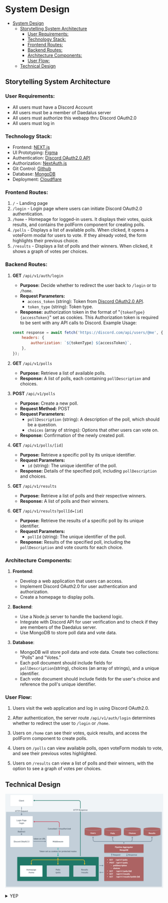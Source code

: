# System Design

- [System Design](#system-design)
  - [Storytelling System Architecture](#storytelling-system-architecture)
    - [User Requirements:](#user-requirements)
    - [Technology Stack:](#technology-stack)
    - [Frontend Routes:](#frontend-routes)
    - [Backend Routes:](#backend-routes)
    - [Architecture Components:](#architecture-components)
    - [User Flow:](#user-flow)
  - [Technical Design](#technical-design)

## Storytelling System Architecture

### User Requirements:

-   All users must have a Discord Account
-   All users must be a member of Daedalus server
-   All users must authorize this webapp thru Discord OAuth2.0
-   All users must log in

### Technology Stack:

-   Frontend: [NEXT.js](https://nextjs.org/docs)
-   UI Prototyping: [Figma](https://figma.com/)
-   Authentication: [Discord OAuth2.0 API](https://discord.com/developers/docs/topics/oauth2)
-   Authorization: [NextAuth.js](https://next-auth.js.org/)
-   Git Control: [Github](https://github.com/)
-   Database: [MongoDB](https://mongodb.com/)
-   Deployment: [Cloudflare](http://cloudflare.com/)

### Frontend Routes:

1. `/` - Landing page
2. `/login` - Login page where users can initiate Discord OAuth2.0 authentication.
3. `/home` - Homepage for logged-in users. It displays their votes, quick results, and contains the pollForm component for creating polls.
4. `/polls` - Displays a list of available polls. When clicked, it opens a voteForm modal for users to vote. If they already voted, the form highlights their previous choice.
5. `/results` - Displays a list of polls and their winners. When clicked, it shows a graph of votes per choices.

### Backend Routes:

1. **GET** `/api/v1/auth/login`
    - **Purpose:** Decide whether to redirect the user back to `/login` or to `/home`.
    - **Request Parameters:**
        - `access_token` (string): Token from [Discord OAuth2.0 API](https://discord.com/developers/docs/topics/oauth2).
        - `token_type` (string): Token type.
    - **Response:** authorization token in the format of "`{tokenType} {accessToken}`" set as cookies. This Authorization token is required to be sent with any API calls to Discord. Example Usage:
    ```js
    const response = await fetch('https://discord.com/api/users/@me', {
        headers: {
            authorization: `${tokenType} ${accessToken}`,
        },
    });
    ```
2. **GET** `/api/v1/polls`

    - **Purpose:** Retrieve a list of available polls.
    - **Response:** A list of polls, each containing `pollDescription` and choices.

3. **POST** `/api/v1/polls`

    - **Purpose:** Create a new poll.
    - **Request Method:** POST
    - **Request Parameters:**
        - `pollDescription` (string): A description of the poll, which should be a question.
        - `choices` (array of strings): Options that other users can vote on.
    - **Response:** Confirmation of the newly created poll.

4. **GET** `/api/v1/polls/[id]`

    - **Purpose:** Retrieve a specific poll by its unique identifier.
    - **Request Parameters:**
        - `id` (string): The unique identifier of the poll.
    - **Response:** Details of the specified poll, including `pollDescription` and choices.

5. **GET** `/api/v1/results`

    - **Purpose:** Retrieve a list of polls and their respective winners.
    - **Response:** A list of polls and their winners.

6. **GET** `/api/v1/results?pollId=[id]`
    - **Purpose:** Retrieve the results of a specific poll by its unique identifier.
    - **Request Parameters:**
        - `pollId` (string): The unique identifier of the poll.
    - **Response:** Results of the specified poll, including the `pollDescription` and vote counts for each choice.

### Architecture Components:

1. **Frontend**:

    - Develop a web application that users can access.
    - Implement Discord OAuth2.0 for user authentication and authorization.
    - Create a homepage to display polls.

2. **Backend**:

    - Use a Node.js server to handle the backend logic.
    - Integrate with Discord API for user verification and to check if they are members of the Daedalus server.
    - Use MongoDB to store poll data and vote data.

3. **Database**:
    - MongoDB will store poll data and vote data. Create two collections: "Polls" and "Votes."
    - Each poll document should include fields for `pollDescription`(string), choices (an array of strings), and a unique identifier.
    - Each vote document should include fields for the user's choice and reference the poll's unique identifier.

### User Flow:

1. Users visit the web application and log in using Discord OAuth2.0.

2. After authentication, the server route `/api/v1/auth/login` determines whether to redirect the user to `/login` or `/home`.

3. Users on `/home` can see their votes, quick results, and access the pollForm component to create polls.

4. Users on `/polls` can view available polls, open voteForm modals to vote, and see their previous votes highlighted.

5. Users on `/results` can view a list of polls and their winners, with the option to see a graph of votes per choices.

## Technical Design

![System Design](../assets/system-architecture.png "asdasa")


<details>
<summary> <h1?> YEP</h1></summary>

LOLS
</details>